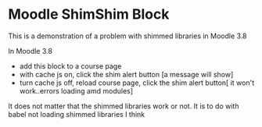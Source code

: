 Moodle ShimShim Block
=====================
This is a demonstration of a problem with shimmed libraries in Moodle 3.8

In Moodle 3.8
 * add this block to a course page
 * with cache js on, click the shim alert button [a message will show]
 * turn cache js off, reload course page, click the shim alert button[ it won't work..errors loading amd modules]
 
 It does not matter that the shimmed libraries work or not.
 It is to do with babel not loading shimmed libraries I think
 

